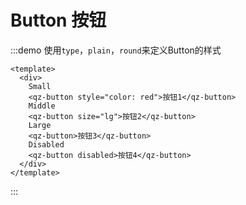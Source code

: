 # Button 按钮

:::demo 使用`type`，`plain`，`round`来定义Button的样式
```vue
<template>
  <div>
    Small
    <qz-button style="color: red">按钮1</qz-button>
    Middle
    <qz-button size="lg">按钮2</qz-button>
    Large
    <qz-button>按钮3</qz-button>
    Disabled
    <qz-button disabled>按钮4</qz-button>
  </div>
</template>
```
:::

